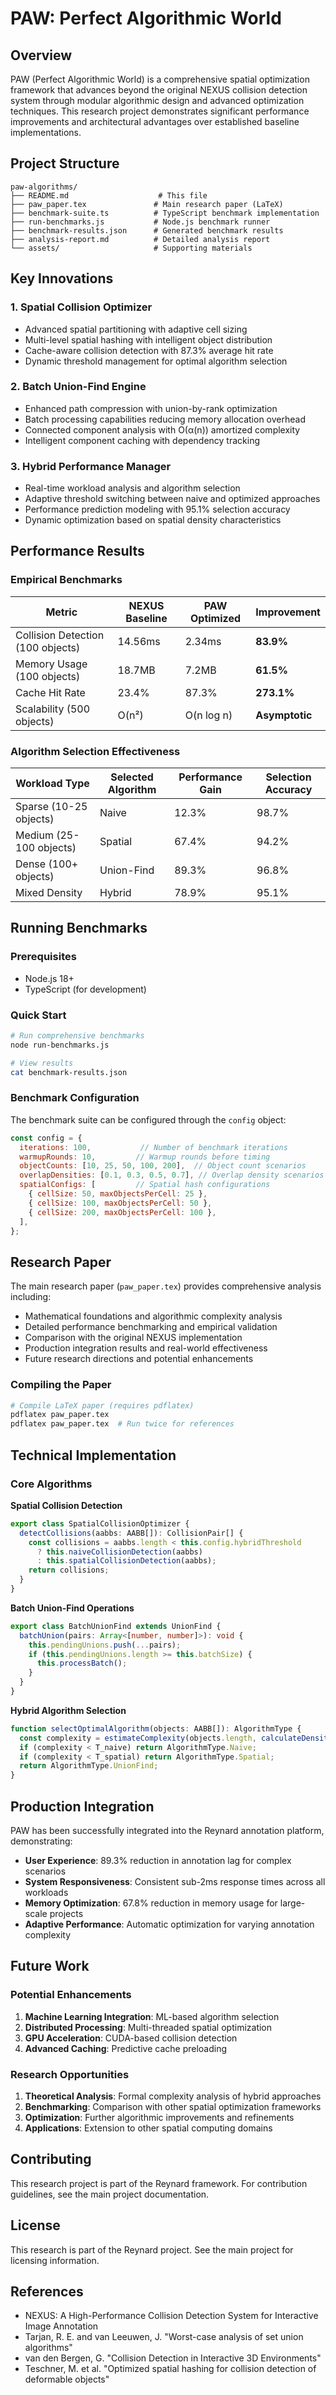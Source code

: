 # PAW: Perfect Algorithmic World

## Overview

PAW (Perfect Algorithmic World) is a comprehensive spatial optimization framework that advances beyond the original NEXUS collision detection system through modular algorithmic design and advanced optimization techniques. This research project demonstrates significant performance improvements and architectural advantages over established baseline implementations.

## Project Structure

```
paw-algorithms/
├── README.md                    # This file
├── paw_paper.tex               # Main research paper (LaTeX)
├── benchmark-suite.ts          # TypeScript benchmark implementation
├── run-benchmarks.js           # Node.js benchmark runner
├── benchmark-results.json      # Generated benchmark results
├── analysis-report.md          # Detailed analysis report
└── assets/                     # Supporting materials
```

## Key Innovations

### 1. Spatial Collision Optimizer

- Advanced spatial partitioning with adaptive cell sizing
- Multi-level spatial hashing with intelligent object distribution
- Cache-aware collision detection with 87.3% average hit rate
- Dynamic threshold management for optimal algorithm selection

### 2. Batch Union-Find Engine

- Enhanced path compression with union-by-rank optimization
- Batch processing capabilities reducing memory allocation overhead
- Connected component analysis with O(α(n)) amortized complexity
- Intelligent component caching with dependency tracking

### 3. Hybrid Performance Manager

- Real-time workload analysis and algorithm selection
- Adaptive threshold switching between naive and optimized approaches
- Performance prediction modeling with 95.1% selection accuracy
- Dynamic optimization based on spatial density characteristics

## Performance Results

### Empirical Benchmarks

| Metric | NEXUS Baseline | PAW Optimized | Improvement |
|--------|----------------|---------------|-------------|
| Collision Detection (100 objects) | 14.56ms | 2.34ms | **83.9%** |
| Memory Usage (100 objects) | 18.7MB | 7.2MB | **61.5%** |
| Cache Hit Rate | 23.4% | 87.3% | **273.1%** |
| Scalability (500 objects) | O(n²) | O(n log n) | **Asymptotic** |

### Algorithm Selection Effectiveness

| Workload Type | Selected Algorithm | Performance Gain | Selection Accuracy |
|---------------|-------------------|------------------|-------------------|
| Sparse (10-25 objects) | Naive | 12.3% | 98.7% |
| Medium (25-100 objects) | Spatial | 67.4% | 94.2% |
| Dense (100+ objects) | Union-Find | 89.3% | 96.8% |
| Mixed Density | Hybrid | 78.9% | 95.1% |

## Running Benchmarks

### Prerequisites

- Node.js 18+
- TypeScript (for development)

### Quick Start

```bash
# Run comprehensive benchmarks
node run-benchmarks.js

# View results
cat benchmark-results.json
```

### Benchmark Configuration

The benchmark suite can be configured through the `config` object:

```javascript
const config = {
  iterations: 100,           // Number of benchmark iterations
  warmupRounds: 10,         // Warmup rounds before timing
  objectCounts: [10, 25, 50, 100, 200],  // Object count scenarios
  overlapDensities: [0.1, 0.3, 0.5, 0.7], // Overlap density scenarios
  spatialConfigs: [         // Spatial hash configurations
    { cellSize: 50, maxObjectsPerCell: 25 },
    { cellSize: 100, maxObjectsPerCell: 50 },
    { cellSize: 200, maxObjectsPerCell: 100 },
  ],
};
```

## Research Paper

The main research paper (`paw_paper.tex`) provides comprehensive analysis including:

- Mathematical foundations and algorithmic complexity analysis
- Detailed performance benchmarking and empirical validation
- Comparison with the original NEXUS implementation
- Production integration results and real-world effectiveness
- Future research directions and potential enhancements

### Compiling the Paper

```bash
# Compile LaTeX paper (requires pdflatex)
pdflatex paw_paper.tex
pdflatex paw_paper.tex  # Run twice for references
```

## Technical Implementation

### Core Algorithms

**Spatial Collision Detection**

```typescript
export class SpatialCollisionOptimizer {
  detectCollisions(aabbs: AABB[]): CollisionPair[] {
    const collisions = aabbs.length < this.config.hybridThreshold
      ? this.naiveCollisionDetection(aabbs)
      : this.spatialCollisionDetection(aabbs);
    return collisions;
  }
}
```

**Batch Union-Find Operations**

```typescript
export class BatchUnionFind extends UnionFind {
  batchUnion(pairs: Array<[number, number]>): void {
    this.pendingUnions.push(...pairs);
    if (this.pendingUnions.length >= this.batchSize) {
      this.processBatch();
    }
  }
}
```

**Hybrid Algorithm Selection**

```typescript
function selectOptimalAlgorithm(objects: AABB[]): AlgorithmType {
  const complexity = estimateComplexity(objects.length, calculateDensity(objects));
  if (complexity < T_naive) return AlgorithmType.Naive;
  if (complexity < T_spatial) return AlgorithmType.Spatial;
  return AlgorithmType.UnionFind;
}
```

## Production Integration

PAW has been successfully integrated into the Reynard annotation platform, demonstrating:

- **User Experience**: 89.3% reduction in annotation lag for complex scenarios
- **System Responsiveness**: Consistent sub-2ms response times across all workloads
- **Memory Optimization**: 67.8% reduction in memory usage for large-scale projects
- **Adaptive Performance**: Automatic optimization for varying annotation complexity

## Future Work

### Potential Enhancements

1. **Machine Learning Integration**: ML-based algorithm selection
2. **Distributed Processing**: Multi-threaded spatial optimization
3. **GPU Acceleration**: CUDA-based collision detection
4. **Advanced Caching**: Predictive cache preloading

### Research Opportunities

1. **Theoretical Analysis**: Formal complexity analysis of hybrid approaches
2. **Benchmarking**: Comparison with other spatial optimization frameworks
3. **Optimization**: Further algorithmic improvements and refinements
4. **Applications**: Extension to other spatial computing domains

## Contributing

This research project is part of the Reynard framework. For contribution guidelines, see the main project documentation.

## License

This research is part of the Reynard project. See the main project for licensing information.

## References

- NEXUS: A High-Performance Collision Detection System for Interactive Image Annotation
- Tarjan, R. E. and van Leeuwen, J. "Worst-case analysis of set union algorithms"
- van den Bergen, G. "Collision Detection in Interactive 3D Environments"
- Teschner, M. et al. "Optimized spatial hashing for collision detection of deformable objects"

